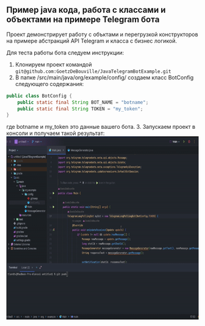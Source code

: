 ## Пример java кода, работа с классами и объектами на примере Telegram бота

Проект демонстрирует работу с объктами и перегрузкой конструкторов на примере абстракций API Telegram  и класса с бизнес логикой.

Для теста работы бота следуем инструкции:
1. Клонируем проект командой `git@github.com:GoetzDeBouville/JavaTelegramBotExample.git`
2. В папке /src/main/java/org/example/config/ создаем класс BotConfig следующего содержания:
```java
public class BotConfig {
    public static final String BOT_NAME = "botname";
    public static final String TOKEN = "my_token";
}
```
где botname и my_token это данные вашего бота.
3. Запускаем проект в консоли и получаем такой результат:
<img src="./screencast/screencast.gif" width="640" height="480"> 
